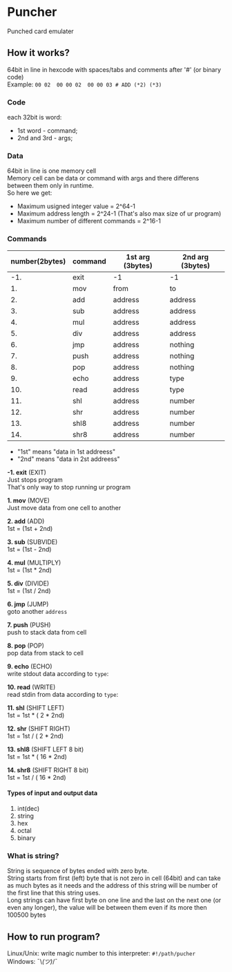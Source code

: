 # Puncher
Punched card emulater

## How it works?

64bit in line in hexcode with spaces/tabs and comments after '#' (or binary code)  
Example: `00 02  00 00 02  00 00 03 # ADD (*2) (*3)` 

### Code
each 32bit is word:
* 1st word - command;
* 2nd and 3rd - args;

### Data
64bit in line is one memory cell  
Memory cell can be data or command with args and there differens between them only in runtime.  
So here we get:
* Maximum usigned integer value = 2^64-1
* Maximum address length = 2^24-1 (That's also max size of ur program)
* Maximum number of different commands = 2^16-1


### Commands
| number(2bytes)	|	command	| 1st arg (3bytes)  | 2nd arg (3bytes)  |
|-------------------|-----------|-------------------|-------------------|
|  -1.				|	exit	|	-1				|	-1				|
|	1.				|	mov		|	from			|	to				|
|	2.				|	add		|	address			|	address			|
|	3.				|	sub		|	address			|	address			|
|	4.				|	mul		|	address			|	address			|
|	5.				|	div		|	address			|	address			|
|	6.				|	jmp		|	address			|	nothing			|
|	7.				|	push	|	address			|	nothing			|
|	8.				|	pop		|	address			|	nothing			|
|	9.				|	echo	|	address			|	type			|
|	10.				|	read	|	address			|	type			|
|	11.				|	shl		|	address			|	number			|
|	12.				|	shr		|	address			|	number			|
|	13.				|	shl8	|	address			|	number			|
|	14.				|	shr8	|	address			|	number			|

* "1st" means "data in 1st addreess"
* "2nd" means "data in 2st addreess"

**-1. exit** (EXIT)  
Just stops program  
That's only way to stop running ur program

**1. mov** (MOVE)  
Just move data from one cell to another

**2. add** (ADD)  
1st  = (1st + 2nd)

**3. sub** (SUBVIDE)  
1st = (1st - 2nd)

**4. mul** (MULTIPLY)  
1st = (1st * 2nd)

**5. div** (DIVIDE)  
1st = (1st / 2nd)

**6. jmp** (JUMP)  
goto another `address`

**7. push** (PUSH)  
push to stack data from cell

**8. pop** (POP)  
pop data from stack to cell

**9. echo** (ECHO)  
write stdout data according to `type`:

**10. read** (WRITE)  
read stdin from data according to `type`:

**11. shl** (SHIFT LEFT)  
1st = 1st * ( 2 * 2nd)

**12. shr** (SHIFT RIGHT)  
1st = 1st / ( 2 * 2nd)

**13. shl8** (SHIFT LEFT 8 bit)  
1st = 1st * ( 16 * 2nd)

**14. shr8** (SHIFT RIGHT 8 bit)  
1st = 1st / ( 16 * 2nd)

#### Types of input and output data  
1) int(dec)  
2) string  
3) hex  
4) octal  
5) binary  


### What is string?
String is sequence of bytes ended with zero byte.  
String starts from first (left) byte that is not zero in cell (64bit) and can take as much bytes as it needs and the address of this string will be number of the first line that this string uses.  
Long strings can have first byte on one line and the last on the next one (or even any longer), the value will be between them even if its more then 100500 bytes  

## How to run program?
Linux/Unix: write magic number to this interpreter: `#!/path/pucher`  
Windows: ¯\\_(ツ)_/¯




